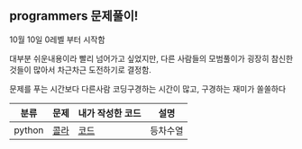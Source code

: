 ## programmers 문제풀이!

10월 10일 0레벨 부터 시작함

대부분 쉬운내용이라 빨리 넘어가고 싶었지만, 다른 사람들의 모범풀이가 굉장히 참신한것들이 많아서 차근차근 도전하기로 결정함.

문제를 푸는 시간보다 다른사람 코딩구경하는 시간이 많고, 구경하는 재미가 쏠쏠하다

|분류|문제|내가 작성한 코드|설명|
|---|---|---|---
| python | [콜라](https://school.programmers.co.kr/learn/courses/30/lessons/132267 ) | [코드](https://github.com/POONGNHA/programmers/blob/master/level_1/%EC%BD%9C%EB%9D%BC%EB%AC%B8%EC%A0%9C.py) | 등차수열
